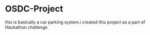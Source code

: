 # OSDC-Project
this is basically a car parking system.i created this project as a part of Hackathon challenge 
